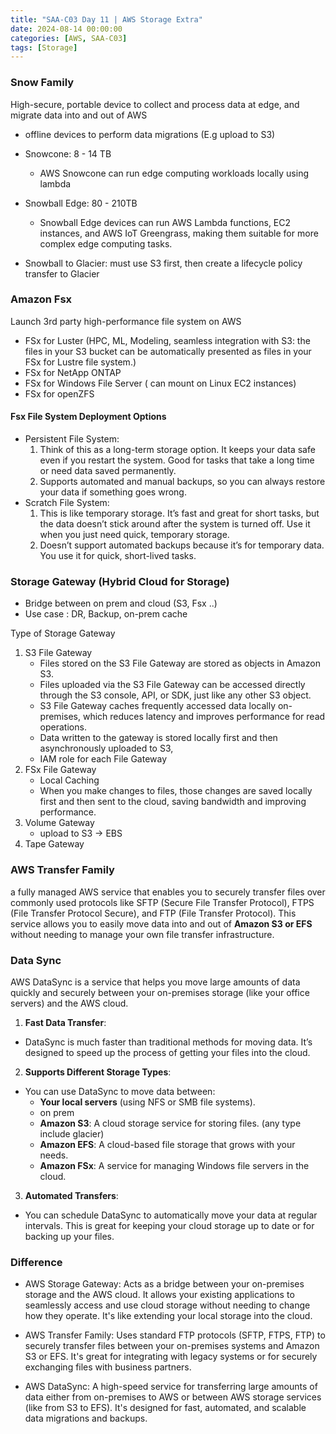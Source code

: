 ```yaml
---
title: "SAA-C03 Day 11 | AWS Storage Extra"
date: 2024-08-14 00:00:00
categories: [AWS, SAA-C03]
tags: [Storage]
---
```


### Snow Family
High-secure, portable device to collect and process data at edge, and migrate data into and out of AWS
- offline devices to perform data migrations (E.g upload to S3)
- Snowcone: 8 - 14 TB
  - AWS Snowcone can run edge computing workloads locally using lambda
- Snowball Edge: 80 - 210TB
  - Snowball Edge devices can run AWS Lambda functions, EC2 instances, and AWS IoT Greengrass, making them suitable 
    for more complex edge computing tasks. 

- Snowball to Glacier: must use S3 first, then create a lifecycle policy transfer to Glacier

### Amazon Fsx
Launch 3rd party high-performance file system on AWS

- FSx for Luster (HPC, ML, Modeling, seamless integration with S3: the files in your S3 bucket can be automatically presented as files in your FSx for Lustre file system.)
- FSx for NetApp ONTAP
- FSx for Windows File Server ( can mount on Linux EC2 instances)
- FSx for openZFS


#### Fsx File System Deployment Options
- Persistent File System:
  1. Think of this as a long-term storage option. It keeps your data safe even if you restart the system. Good for tasks that take a long time or need data saved permanently.
  2. Supports automated and manual backups, so you can always restore your data if something goes wrong.
- Scratch File System:
  1. This is like temporary storage. It’s fast and great for short tasks, but the data doesn’t stick around after the system is turned off. Use it when you just need quick, temporary storage.
  2. Doesn’t support automated backups because it’s for temporary data. You use it for quick, short-lived tasks.



 
### Storage Gateway (Hybrid Cloud for Storage)
- Bridge between on prem and cloud (S3, Fsx ..)
- Use case : DR, Backup, on-prem cache

Type of Storage Gateway
1. S3 File Gateway
   - Files stored on the S3 File Gateway are stored as objects in Amazon S3.
   -  Files uploaded via the S3 File Gateway can be accessed directly through the S3 console, API, or SDK, just like any other S3 object.
   - S3 File Gateway caches frequently accessed data locally on-premises, which reduces latency and improves performance for read operations.
   - Data written to the gateway is stored locally first and then asynchronously uploaded to S3,
   - IAM role for each File Gateway
2. FSx File Gateway
   - Local Caching
   - When you make changes to files, those changes are saved locally first and then sent to the cloud, saving bandwidth and improving performance.
3. Volume Gateway
   - upload to S3 -> EBS
4. Tape Gateway


### AWS Transfer Family
a fully managed AWS service that enables you to securely transfer files over commonly used protocols like SFTP 
(Secure File Transfer Protocol), FTPS (File Transfer Protocol Secure), and FTP (File Transfer Protocol). This service allows you to easily move data into and out of **Amazon S3 or EFS** without needing to manage your own file transfer infrastructure.


### Data Sync
AWS DataSync is a service that helps you move large amounts of data quickly and securely between your on-premises storage (like your office servers) and the AWS cloud.

1. **Fast Data Transfer**:
  - DataSync is much faster than traditional methods for moving data. It’s designed to speed up the process of getting your files into the cloud.

2. **Supports Different Storage Types**:
  - You can use DataSync to move data between:
    - **Your local servers** (using NFS or SMB file systems).
    - on prem
    - **Amazon S3**: A cloud storage service for storing files. (any type include glacier)
    - **Amazon EFS**: A cloud-based file storage that grows with your needs.
    - **Amazon FSx**: A service for managing Windows file servers in the cloud.

3. **Automated Transfers**:
  - You can schedule DataSync to automatically move your data at regular intervals. This is great for keeping your cloud storage up to date or for backing up your files.

### Difference
- AWS Storage Gateway: Acts as a bridge between your on-premises storage and the AWS cloud. It allows your existing applications to seamlessly access and use cloud storage without needing to change how they operate. It's like extending your local storage into the cloud.

- AWS Transfer Family: Uses standard FTP protocols (SFTP, FTPS, FTP) to securely transfer files between your on-premises systems and Amazon S3 or EFS. It's great for integrating with legacy systems or for securely exchanging files with business partners.

- AWS DataSync: A high-speed service for transferring large amounts of data either from on-premises to AWS or between AWS storage services (like from S3 to EFS). It's designed for fast, automated, and scalable data migrations and backups.
